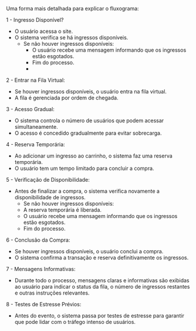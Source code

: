 Uma forma mais detalhada para explicar o fluxograma:

1 - Ingresso Disponível?
  - O usuário acessa o site.
  - O sistema verifica se há ingressos disponíveis.
    - Se não houver ingressos disponíveis:
      - O usuário recebe uma mensagem informando que os ingressos estão esgotados.
      - Fim do processo.
      - 
2 - Entrar na Fila Virtual:
 - Se houver ingressos disponíveis, o usuário entra na fila virtual.
 - A fila é gerenciada por ordem de chegada.
   
3 - Acesso Gradual:
 - O sistema controla o número de usuários que podem acessar simultaneamente.
 - O acesso é concedido gradualmente para evitar sobrecarga.
   
4 - Reserva Temporária:
 - Ao adicionar um ingresso ao carrinho, o sistema faz uma reserva temporária.
 - O usuário tem um tempo limitado para concluir a compra.

5 - Verificação de Disponibilidade:
 - Antes de finalizar a compra, o sistema verifica novamente a disponibilidade de ingressos.
   - Se não houver ingressos disponíveis:
    - A reserva temporária é liberada.
    - O usuário recebe uma mensagem informando que os ingressos estão esgotados.
    - Fim do processo.

6 - Conclusão da Compra:
 - Se houver ingressos disponíveis, o usuário conclui a compra.
 - O sistema confirma a transação e reserva definitivamente os ingressos.
   
7 - Mensagens Informativas:
 - Durante todo o processo, mensagens claras e informativas são exibidas ao usuário para indicar o status da fila, o número de ingressos restantes e outras instruções relevantes.
   
8 - Testes de Estresse Prévios:
 - Antes do evento, o sistema passa por testes de estresse para garantir que pode lidar com o tráfego intenso de usuários.
